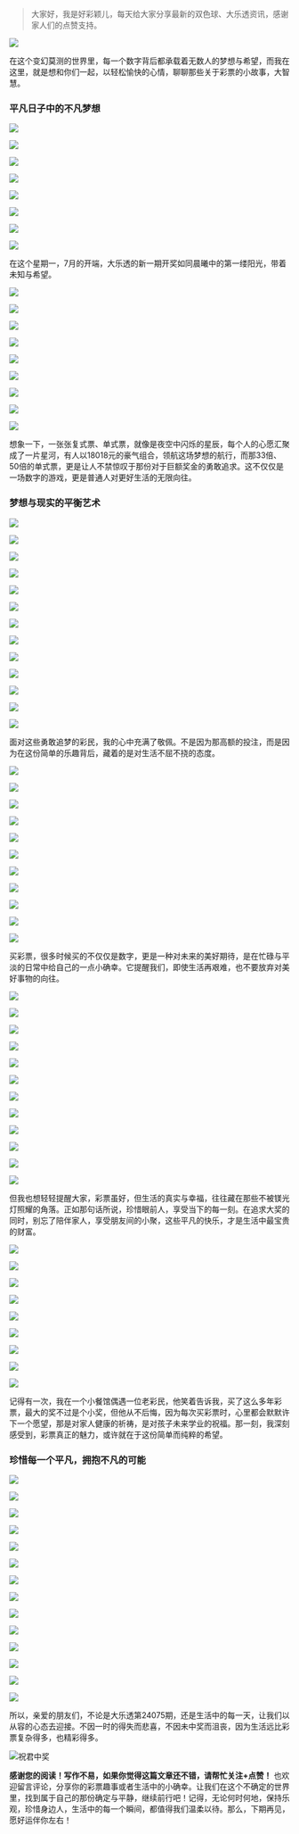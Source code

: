 > 大家好，我是好彩颖儿，每天给大家分享最新的双色球、大乐透资讯，感谢家人们的点赞支持。

![](https://cdn.jsdelivr.net/gh/wangwenjie1314/PicCDN/2024-6-21/1718957520611-image.png)

在这个变幻莫测的世界里，每一个数字背后都承载着无数人的梦想与希望，而我在这里，就是想和你们一起，以轻松愉快的心情，聊聊那些关于彩票的小故事，大智慧。

### 平凡日子中的不凡梦想


![](https://cdn.jsdelivr.net/gh/wangwenjie1314/PicCDN/2024-7-1/1719816452843-image.png)


![](https://cdn.jsdelivr.net/gh/wangwenjie1314/PicCDN/2024-7-1/1719816457638-image.png)

![](https://cdn.jsdelivr.net/gh/wangwenjie1314/PicCDN/2024-7-1/1719820347454-image.png)

![](https://cdn.jsdelivr.net/gh/wangwenjie1314/PicCDN/2024-7-1/1719820362225-image.png)

![](https://cdn.jsdelivr.net/gh/wangwenjie1314/PicCDN/2024-7-1/1719820371197-image.png)

![](https://cdn.jsdelivr.net/gh/wangwenjie1314/PicCDN/2024-7-1/1719820384476-image.png)


![](https://cdn.jsdelivr.net/gh/wangwenjie1314/PicCDN/2024-7-1/1719820396635-image.png)


![](https://cdn.jsdelivr.net/gh/wangwenjie1314/PicCDN/2024-7-1/1719820407424-image.png)

在这个星期一，7月的开端，大乐透的新一期开奖如同晨曦中的第一缕阳光，带着未知与希望。

![](https://cdn.jsdelivr.net/gh/wangwenjie1314/PicCDN/2024-7-1/1719816474059-image.png)

![](https://cdn.jsdelivr.net/gh/wangwenjie1314/PicCDN/2024-7-1/1719816463393-image.png)

![](https://cdn.jsdelivr.net/gh/wangwenjie1314/PicCDN/2024-7-1/1719820427771-image.png)

![](https://cdn.jsdelivr.net/gh/wangwenjie1314/PicCDN/2024-7-1/1719820415631-image.png)

![](https://cdn.jsdelivr.net/gh/wangwenjie1314/PicCDN/2024-7-1/1719820439881-image.png)

![](https://cdn.jsdelivr.net/gh/wangwenjie1314/PicCDN/2024-7-1/1719820448852-image.png)


![](https://cdn.jsdelivr.net/gh/wangwenjie1314/PicCDN/2024-7-1/1719820462387-image.png)


![](https://cdn.jsdelivr.net/gh/wangwenjie1314/PicCDN/2024-7-1/1719820470374-image.png)


![](https://cdn.jsdelivr.net/gh/wangwenjie1314/PicCDN/2024-7-1/1719820486163-image.png)

想象一下，一张张复式票、单式票，就像是夜空中闪烁的星辰，每个人的心愿汇聚成了一片星河，有人以18018元的豪气组合，领航这场梦想的航行，而那33倍、50倍的单式票，更是让人不禁惊叹于那份对于巨额奖金的勇敢追求。这不仅仅是一场数字的游戏，更是普通人对更好生活的无限向往。

### 梦想与现实的平衡艺术

![](https://cdn.jsdelivr.net/gh/wangwenjie1314/PicCDN/2024-7-1/1719816481468-image.png)


![](https://cdn.jsdelivr.net/gh/wangwenjie1314/PicCDN/2024-7-1/1719816488998-image.png)


![](https://cdn.jsdelivr.net/gh/wangwenjie1314/PicCDN/2024-7-1/1719820498362-image.png)


![](https://cdn.jsdelivr.net/gh/wangwenjie1314/PicCDN/2024-7-1/1719820508874-image.png)


![](https://cdn.jsdelivr.net/gh/wangwenjie1314/PicCDN/2024-7-1/1719820517720-image.png)

![](https://cdn.jsdelivr.net/gh/wangwenjie1314/PicCDN/2024-7-1/1719820528271-image.png)

![](https://cdn.jsdelivr.net/gh/wangwenjie1314/PicCDN/2024-7-1/1719820536565-image.png)


![](https://cdn.jsdelivr.net/gh/wangwenjie1314/PicCDN/2024-7-1/1719820556185-image.png)

![](https://cdn.jsdelivr.net/gh/wangwenjie1314/PicCDN/2024-7-1/1719820568138-image.png)


![](https://cdn.jsdelivr.net/gh/wangwenjie1314/PicCDN/2024-7-1/1719820580011-image.png)


![](https://cdn.jsdelivr.net/gh/wangwenjie1314/PicCDN/2024-7-1/1719820589072-image.png)


![](https://cdn.jsdelivr.net/gh/wangwenjie1314/PicCDN/2024-7-1/1719820598392-image.png)


![](https://cdn.jsdelivr.net/gh/wangwenjie1314/PicCDN/2024-7-1/1719820618710-image.png)


面对这些勇敢追梦的彩民，我的心中充满了敬佩。不是因为那高额的投注，而是因为在这份简单的乐趣背后，藏着的是对生活不屈不挠的态度。


![](https://cdn.jsdelivr.net/gh/wangwenjie1314/PicCDN/2024-7-1/1719816496727-image.png)

![](https://cdn.jsdelivr.net/gh/wangwenjie1314/PicCDN/2024-7-1/1719816502802-image.png)


![](https://cdn.jsdelivr.net/gh/wangwenjie1314/PicCDN/2024-7-1/1719820633049-image.png)

![](https://cdn.jsdelivr.net/gh/wangwenjie1314/PicCDN/2024-7-1/1719820641440-image.png)


![](https://cdn.jsdelivr.net/gh/wangwenjie1314/PicCDN/2024-7-1/1719820652433-image.png)


![](https://cdn.jsdelivr.net/gh/wangwenjie1314/PicCDN/2024-7-1/1719820661029-image.png)


![](https://cdn.jsdelivr.net/gh/wangwenjie1314/PicCDN/2024-7-1/1719820669806-image.png)

![](https://cdn.jsdelivr.net/gh/wangwenjie1314/PicCDN/2024-7-1/1719820693921-image.png)

![](https://cdn.jsdelivr.net/gh/wangwenjie1314/PicCDN/2024-7-1/1719820708602-image.png)


![](https://cdn.jsdelivr.net/gh/wangwenjie1314/PicCDN/2024-7-1/1719820716669-image.png)


![](https://cdn.jsdelivr.net/gh/wangwenjie1314/PicCDN/2024-7-1/1719820725687-image.png)

买彩票，很多时候买的不仅仅是数字，更是一种对未来的美好期待，是在忙碌与平淡的日常中给自己的一点小确幸。它提醒我们，即使生活再艰难，也不要放弃对美好事物的向往。


![](https://cdn.jsdelivr.net/gh/wangwenjie1314/PicCDN/2024-7-1/1719816508543-image.png)


![](https://cdn.jsdelivr.net/gh/wangwenjie1314/PicCDN/2024-7-1/1719816550352-image.png)

![](https://cdn.jsdelivr.net/gh/wangwenjie1314/PicCDN/2024-7-1/1719816557692-image.png)


![](https://cdn.jsdelivr.net/gh/wangwenjie1314/PicCDN/2024-7-1/1719816563384-image.png)

![](https://cdn.jsdelivr.net/gh/wangwenjie1314/PicCDN/2024-7-1/1719820736586-image.png)


![](https://cdn.jsdelivr.net/gh/wangwenjie1314/PicCDN/2024-7-1/1719820745563-image.png)


![](https://cdn.jsdelivr.net/gh/wangwenjie1314/PicCDN/2024-7-1/1719820771953-image.png)

![](https://cdn.jsdelivr.net/gh/wangwenjie1314/PicCDN/2024-7-1/1719820764383-image.png)

![](https://cdn.jsdelivr.net/gh/wangwenjie1314/PicCDN/2024-7-1/1719820757747-image.png)


![](https://cdn.jsdelivr.net/gh/wangwenjie1314/PicCDN/2024-7-1/1719820779692-image.png)

![](https://cdn.jsdelivr.net/gh/wangwenjie1314/PicCDN/2024-7-1/1719820787287-image.png)


![](https://cdn.jsdelivr.net/gh/wangwenjie1314/PicCDN/2024-7-1/1719820804183-image.png)


但我也想轻轻提醒大家，彩票虽好，但生活的真实与幸福，往往藏在那些不被镁光灯照耀的角落。正如那句话所说，珍惜眼前人，享受当下的每一刻。在追求大奖的同时，别忘了陪伴家人，享受朋友间的小聚，这些平凡的快乐，才是生活中最宝贵的财富。

![](https://cdn.jsdelivr.net/gh/wangwenjie1314/PicCDN/2024-7-1/1719820825259-image.png)

![](https://cdn.jsdelivr.net/gh/wangwenjie1314/PicCDN/2024-7-1/1719820833649-image.png)


![](https://cdn.jsdelivr.net/gh/wangwenjie1314/PicCDN/2024-7-1/1719820813086-image.png)

![](https://cdn.jsdelivr.net/gh/wangwenjie1314/PicCDN/2024-7-1/1719820848991-image.png)

![](https://cdn.jsdelivr.net/gh/wangwenjie1314/PicCDN/2024-7-1/1719820866023-image.png)


![](https://cdn.jsdelivr.net/gh/wangwenjie1314/PicCDN/2024-7-1/1719820901366-image.png)

![](https://cdn.jsdelivr.net/gh/wangwenjie1314/PicCDN/2024-7-1/1719820912613-image.png)

![](https://cdn.jsdelivr.net/gh/wangwenjie1314/PicCDN/2024-7-1/1719820923090-image.png)


![](https://cdn.jsdelivr.net/gh/wangwenjie1314/PicCDN/2024-7-1/1719820933662-image.png)

记得有一次，我在一个小餐馆偶遇一位老彩民，他笑着告诉我，买了这么多年彩票，最大的奖不过是个小奖，但他从不后悔，因为每次买彩票时，心里都会默默许下一个愿望，那是对家人健康的祈祷，是对孩子未来学业的祝福。那一刻，我深刻感受到，彩票真正的魅力，或许就在于这份简单而纯粹的希望。

### 珍惜每一个平凡，拥抱不凡的可能


![](https://cdn.jsdelivr.net/gh/wangwenjie1314/PicCDN/2024-7-1/1719816569370-image.png)

![](https://cdn.jsdelivr.net/gh/wangwenjie1314/PicCDN/2024-7-1/1719816574216-image.png)


![](https://cdn.jsdelivr.net/gh/wangwenjie1314/PicCDN/2024-7-1/1719820965185-image.png)

![](https://cdn.jsdelivr.net/gh/wangwenjie1314/PicCDN/2024-7-1/1719820976479-image.png)

![](https://cdn.jsdelivr.net/gh/wangwenjie1314/PicCDN/2024-7-1/1719820983562-image.png)


![](https://cdn.jsdelivr.net/gh/wangwenjie1314/PicCDN/2024-7-1/1719821056274-image.png)


![](https://cdn.jsdelivr.net/gh/wangwenjie1314/PicCDN/2024-7-1/1719821041856-image.png)

![](https://cdn.jsdelivr.net/gh/wangwenjie1314/PicCDN/2024-7-1/1719821028810-image.png)

![](https://cdn.jsdelivr.net/gh/wangwenjie1314/PicCDN/2024-7-1/1719821071968-image.png)

![](https://cdn.jsdelivr.net/gh/wangwenjie1314/PicCDN/2024-7-1/1719821080901-image.png)


![](https://cdn.jsdelivr.net/gh/wangwenjie1314/PicCDN/2024-7-1/1719821012728-image.png)

![](https://cdn.jsdelivr.net/gh/wangwenjie1314/PicCDN/2024-7-1/1719821000464-image.png)


![](https://cdn.jsdelivr.net/gh/wangwenjie1314/PicCDN/2024-7-1/1719821112621-image.png)


![](https://cdn.jsdelivr.net/gh/wangwenjie1314/PicCDN/2024-7-1/1719821153821-image.png)

所以，亲爱的朋友们，不论是大乐透第24075期，还是生活中的每一天，让我们以从容的心态去迎接。不因一时的得失而悲喜，不因未中奖而沮丧，因为生活远比彩票复杂得多，也精彩得多。


![祝君中奖](https://cdn.jsdelivr.net/gh/wangwenjie1314/PicCDN/2024-7-1/1719822020034-image.png)


**感谢您的阅读！写作不易，如果你觉得这篇文章还不错，请帮忙关注+点赞！** 也欢迎留言评论，分享你的彩票趣事或者生活中的小确幸。让我们在这个不确定的世界里，找到属于自己的那份确定与平静，继续前行吧！记得，无论何时何地，保持乐观，珍惜身边人，生活中的每一个瞬间，都值得我们温柔以待。那么，下期再见，愿好运伴你左右！

